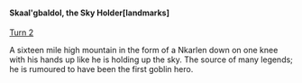#### Skaal'gbaldol, the Sky Holder[landmarks]

[Turn 2](https://www.reddit.com/r/GodhoodWB/comments/fpv868/endless_pantheon_turn_2/floapi9/)

A sixteen mile high mountain in the form of a Nkarlen down on one knee with his hands up like he is holding up the sky. The source of many legends; he is rumoured to have been the first goblin hero.

